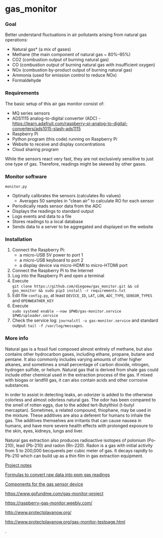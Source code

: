 # gas_monitor

### Goal
Better understand fluctuations in air pollutants arising from natural gas operations:
- Natural gas* (a mix of gases)
- Methane (the main component of natural gas ~ 80%–95%)
- CO2 (combustion output of burning natural gas)
- CO (combustion output of burning natural gas with insufficient oxygen)
- NOx (combustion by-product output of burning natural gas)
- Ammonia (used for emission control to reduce NOx)
- Formaldehyde

### Requirements

The basic setup of this air gas monitor consist of: 
- MQ series sensors
- ADS1115 analog-to-digital converter (ADC) - https://learn.adafruit.com/raspberry-pi-analog-to-digital-converters/ads1015-slash-ads1115
- Raspberry Pi
- Python program (this code) running on Raspberry Pi
- Website to receive and display concentrations
- Cloud sharing program

While the sensors react very fast, they are not exclusively sensitive to just 
one type of gas. Therefore, readings might be skewed by other gases. 

### Monitor software

`monitor.py`
- Optinally calibrates the sensors (calculates Ro values)
  * Averages 50 samples in "clean air" to calculate RO for each sensor 
- Periodically reads sensor data from the ADC
- Displays the readings to standard output
- Logs events and data to a file
- Stores readings to a local database
- Sends data to a server to be aggregated and displayed on the website

### Installation

1. Connect the Raspberry Pi:
    - a micro-USB 5V power to port 1 
    - a micro-USB keyboard to port 2
    - a display device via micro-HDMI to micro-HTDMI port
1. Connect the Raspberry Pi to the Internet
1. Log into the Raspberry Pi and open a terminal
1. Execute<br>`git clone https://github.com/diegoew/gas_monitor.git && cd gas_monitor && sudo pip3 install -r requirements.txt`
1. Edit file `config.py`, at least `DEVICE_ID`, `LAT`, `LON`, `ADC_TYPE`, 
`SENSOR_TYPES` and `OPENWEATHER_KEY`
1. Execute<br>`sudo systemd enable --now $PWD/gas-monitor.service $PWD/uploader.service`
1. Check the service log: `journalctl -u gas-monitor.service` and 
standard output: `tail -f /var/log/messages`. 

### More info

Natural gas is a fossil fuel composed almost entirely of methane, but also contains other hydrocarbon gases, including ethane, propane, butane and pentane. It also commonly includes varying amounts of other higher alkanes, and sometimes a small percentage of carbon dioxide, nitrogen, hydrogen sulfide, or helium. Natural gas that is derived from shale gas could include other chemical used in the extraction process of the gas. If mixed with biogas or landfill gas, it can also contain acids and other corrosive substances.

In order to assist in detecting leaks, an odorizer is added to the otherwise colorless and almost odorless natural gas. The odor has been compared to the smell of rotten eggs, due to the added tert-Butylthiol (t-butyl mercaptan). Sometimes, a related compound, thiophane, may be used in the mixture. These additives are also a deferent for humans to inhale the gas. The additives themselves are irritants that can cause nausea in humans, and have more severe health effects with prolonged exposure to the skin, eyes, kidneys, lungs and liver.

Natural gas extraction also produces radioactive isotopes of polonium (Po-210), lead (Pb-210) and radon (Rn-220). Radon is a gas with initial activity from 5 to 200,000 becquerels per cubic meter of gas. It decays rapidly to Pb-210 which can build up as a thin film in gas extraction equipment.

[Project notes](https://docs.google.com/document/d/1aLgA85S5O9_SXOJqAhFqrD8NQ2f40Iqx_LMBxXcsqhk)

[Formulas to convert raw data into ppm gas readings](https://docs.google.com/spreadsheets/d/1bb9lcmV_HsYXKDZiz5pghnakAcYF63pO5d78DDjXMT4/edit?usp=sharing)

[Components for the gas sensor device](https://docs.google.com/spreadsheets/d/18XvdZh5N7-iELkv8ZHe7yIzBQmGSkL3IdELiQ5KsU-c/edit?usp=sharing)

https://www.gofundme.com/gas-monitor-project

https://raspberry-gas-monitor.weebly.com/

http://www.protectplayanow.org/

http://www.protectplayanow.org/gas-monitor-testpage.html

.

